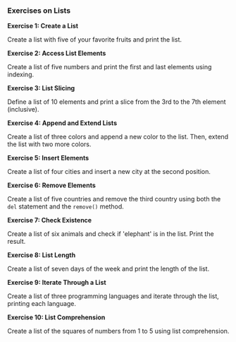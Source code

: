 
### **Exercises on Lists**

**Exercise 1: Create a List**

Create a list with five of your favorite fruits and print the list.

**Exercise 2: Access List Elements**

Create a list of five numbers and print the first and last elements using indexing.

**Exercise 3: List Slicing**

Define a list of 10 elements and print a slice from the 3rd to the 7th element (inclusive).

**Exercise 4: Append and Extend Lists**

Create a list of three colors and append a new color to the list. Then, extend the list with two more colors.

**Exercise 5: Insert Elements**

Create a list of four cities and insert a new city at the second position.

**Exercise 6: Remove Elements**

Create a list of five countries and remove the third country using both the `del` statement and the `remove()` method.

**Exercise 7: Check Existence**

Create a list of six animals and check if 'elephant' is in the list. Print the result.

**Exercise 8: List Length**

Create a list of seven days of the week and print the length of the list.

**Exercise 9: Iterate Through a List**

Create a list of three programming languages and iterate through the list, printing each language.

**Exercise 10: List Comprehension**

Create a list of the squares of numbers from 1 to 5 using list comprehension.
